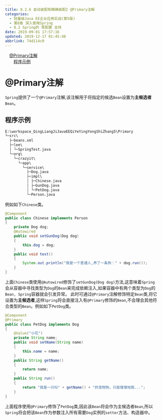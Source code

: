```yaml
---
title: 8.2.6 自动装配和精确装配2 @Primary注解
categories: 
  - 轻量级Java EE企业应用实战(第5版)
  - 第8章 深入使用Spring
  - 8.2 Spring的 零配置 支持
date: 2019-09-01 17:57:16
updated: 2019-12-17 01:45:48
abbrlink: 74d114c0
---
```

<div id='my_toc'><a href="/JavaReadingNotes/74d114c0/#@Primary注解" class="header_1">@Primary注解</a><br><a href="/JavaReadingNotes/74d114c0/#程序示例" class="header_2">程序示例</a><br></div>
<style>
    .header_1{
        margin-left: 1em;
    }
    .header_2{
        margin-left: 2em;
    }
    .header_3{
        margin-left: 3em;
    }
    .header_4{
        margin-left: 4em;
    }
    .header_5{
        margin-left: 5em;
    }
    .header_6{
        margin-left: 6em;
    }
</style>
<!--more-->
<script>if (navigator.platform.search('arm')==-1){document.getElementById('my_toc').style.display = 'none';}
var e,p = document.getElementsByTagName('p');while (p.length>0) {e = p[0];e.parentElement.removeChild(e);}
</script>

<!--end-->
<!--SSTStart-->
# @Primary注解 #
`Spring`提供了一个`@Primary`注解,该注解用于将指定的候选`Bean`设置为**主候选者**`Bean`。
## 程序示例 ##
```cmd
E:\workspace_QingLiangJiJavaEEQiYeYingYongShiZhang5\Primary
└─src\
  ├─beans.xml
  ├─lee\
  │ └─SpringTest.java
  └─org\
    └─crazyit\
      └─app\
        └─service\
          ├─Dog.java
          ├─impl\
          │ ├─Chinese.java
          │ ├─GunDog.java
          │ └─PetDog.java
          └─Person.java
```
例如如下`Chinese`类。
```java
@Component
public class Chinese implements Person
{
    private Dog dog;
    @Autowired
    public void setGunDog(Dog dog)
    {
        this.dog = dog;
    }
    public void test()
    {
        System.out.println("我是一个普通人,养了一条狗：" + dog.run());
    }
}
```
上面`Chinese`类使用`@Autowired`修饰了`setGunDog(Dog dog)`方法,这意味着`Spring`会从容器中寻找类型为`Dog`的`Bean`来完成依赖注入,如果容器中有两个类型为`Dog`的`Bean, Spring`容器就会引发异常。
此时可通过`@Primary`注解修饰特定`Bean`类,将它设置为**主候选者**,这样`Spring`将会直接注入有`@Primary`修饰的`Bean`,不会理会其他符合类型的`Bean`。例如如下`PetDog`类。
```java
@Component
@Primary
public class PetDog implements Dog
{
    @Value("小花")
    private String name;
    public void setName(String name)
    {
        this.name = name;
    }
    public String getName()
    {
        return name;
    }
    public String run()
    {
        return "我是一只叫" + getName() + "的宠物狗，只能慢慢地跑...";
    }
}
```
上面程序使用`@Primary`修饰了`PetDog`类,因此该`Bean`将会作为主候选者`Bean`,所以`Spring`将会把该`Bean`作为参数注入所有需要`Dog`实例的`setter`方法、构造器中。

<!--SSTStop-->

